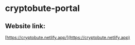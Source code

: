 # cryptobute-portal

## Website link:
[https://cryptobute.netlify.app/](https://cryptobute.netlify.app)
